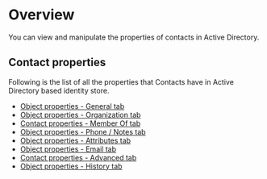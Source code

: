 # Overview

You can view and manipulate the properties of contacts in Active Directory.

## Contact properties

Following is the list of all the properties that Contacts have in Active Directory based identity
store.

- [Object properties - General tab](/docs/directorymanager/11.1/directorymanager/portal/user/properties/activedirectory/general.md)
- [Object properties - Organization tab](/docs/directorymanager/11.1/directorymanager/portal/user/properties/activedirectory/organization.md)
- [Contact properties - Member Of tab](/docs/directorymanager/11.1/directorymanager/portal/user/properties/activedirectory/contact/memberof.md)
- [Object properties - Phone / Notes tab](/docs/directorymanager/11.1/directorymanager/portal/user/properties/activedirectory/phonenote.md)
- [Object properties - Attributes tab](/docs/directorymanager/11.1/directorymanager/portal/group/properties/attributes.md)
- [Object properties - Email tab](/docs/directorymanager/11.1/directorymanager/portal/user/properties/activedirectory/email.md)
- [Contact properties - Advanced tab](/docs/directorymanager/11.1/directorymanager/portal/user/properties/activedirectory/contact/advanced.md)
- [Object properties - History tab](/docs/directorymanager/11.1/directorymanager/portal/group/properties/history.md)
